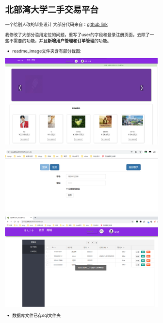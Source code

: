 # 北部湾大学二手交易平台

一个给别人改的毕业设计
大部分代码来自：[github link](https://github.com/wsk1103/mySSM)

我修改了大部分滥用定位的问题，重写了user的字段和登录注册页面，去除了一些不需要的功能，并且**新增用户管理和订单管理**的功能。

 - readme_image文件夹含有部分截图:

![index](readme_image/index.png)

![login](readme_image/login.png)

![manerger](readme_image/manerger.png)


 - 数据库文件已存sql文件夹
